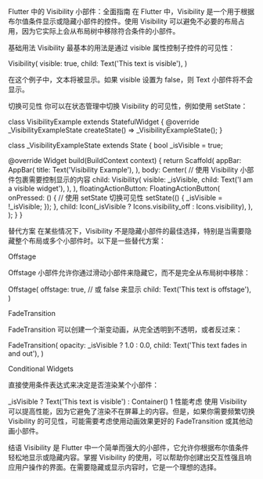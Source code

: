 

Flutter 中的 Visibility 小部件：全面指南
在 Flutter 中，Visibility 是一个用于根据布尔值条件显示或隐藏小部件的控件。使用 Visibility 可以避免不必要的布局占用，因为它实际上会从布局树中移除符合条件的小部件。

基础用法
Visibility 最基本的用法是通过 visible 属性控制子控件的可见性：

Visibility(
  visible: true,
  child: Text('This text is visible'),
)

在这个例子中，文本将被显示。如果 visible 设置为 false，则 Text 小部件将不会显示。

切换可见性
你可以在状态管理中切换 Visibility 的可见性，例如使用 setState：

class VisibilityExample extends StatefulWidget {
  @override
  _VisibilityExampleState createState() => _VisibilityExampleState();
}

class _VisibilityExampleState extends State<VisibilityExample> {
  bool _isVisible = true;

  @override
  Widget build(BuildContext context) {
    return Scaffold(
      appBar: AppBar(
        title: Text('Visibility Example'),
      ),
      body: Center(
        // 使用 Visibility 小部件包裹需要控制显示的内容
        child: Visibility(
          visible: _isVisible,
          child: Text('I am a visible widget'),
        ),
      ),
      floatingActionButton: FloatingActionButton(
        onPressed: () {
          // 使用 setState 切换可见性
          setState(() {
            _isVisible = !_isVisible;
          });
        },
        child: Icon(_isVisible ? Icons.visibility_off : Icons.visibility),
      ),
    );
  }
}

替代方案
在某些情况下，Visibility 不是隐藏小部件的最佳选择，特别是当需要隐藏整个布局或多个小部件时。以下是一些替代方案：

Offstage

Offstage 小部件允许你通过滑动小部件来隐藏它，而不是完全从布局树中移除：

Offstage(
  offstage: true, // 或 false 来显示
  child: Text('This text is offstage'),
)

FadeTransition

FadeTransition 可以创建一个渐变动画，从完全透明到不透明，或者反过来：

FadeTransition(
  opacity: _isVisible ? 1.0 : 0.0,
  child: Text('This text fades in and out'),
)

Conditional Widgets

直接使用条件表达式来决定是否渲染某个小部件：

_isVisible ? Text('This text is visible') : Container()
1
性能考虑
使用 Visibility 可以提高性能，因为它避免了渲染不在屏幕上的内容。但是，如果你需要频繁切换 Visibility 的可见性，可能需要考虑使用动画效果更好的 FadeTransition 或其他动画小部件。

结语
Visibility 是 Flutter 中一个简单而强大的小部件，它允许你根据布尔值条件轻松地显示或隐藏内容。掌握 Visibility 的使用，可以帮助你创建出交互性强且响应用户操作的界面。在需要隐藏或显示内容时，它是一个理想的选择。
